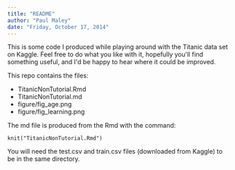 ```yaml
---
title: "README"
author: "Paul Maley"
date: "Friday, October 17, 2014"
---
```


 This is some code I produced while playing around with the Titanic data set on Kaggle.
 Feel free to do what you like with it, hopefully you'll find something useful, and I'd
 be happy to hear where it could be improved.
 
 This repo contains the files:
 
  - TitanicNonTutorial.Rmd
  - TitanicNonTutorial.md
  - figure/fig_age.png
  - figure/fig_learning.png
 
 The md file is produced from the Rmd with the command:
  
  ```
  knit("TitanicNonTutorial.Rmd")
  ```

 You will need the test.csv and train.csv files 
 (downloaded from Kaggle) to be in the same directory.